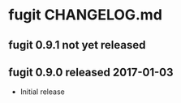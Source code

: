 
# fugit CHANGELOG.md


## fugit 0.9.1  not yet released

## fugit 0.9.0  released 2017-01-03

* Initial release

